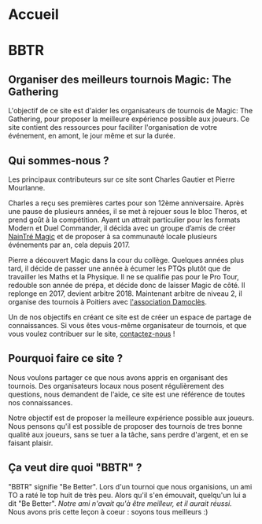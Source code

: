 # Accueil
<style>
.md-typeset h1 {
    font-weight: 800;
    font-size: 4em;
    line-height: 1.5;
    margin: 0;
}
</style>
# BBTR
## Organiser des meilleurs tournois Magic: The Gathering

L'objectif de ce site est d'aider les organisateurs de tournois de Magic: The Gathering, pour proposer la meilleure expérience possible aux joueurs. Ce site contient des ressources pour faciliter l'organisation de votre événement, en amont, le jour même et sur la durée.


## Qui sommes-nous ?

Les principaux contributeurs sur ce site sont Charles Gautier et Pierre Mourlanne.

Charles a reçu ses premières cartes pour son 12ème anniversaire. Après une pause de plusieurs années, il se met à rejouer sous le bloc Theros, et prend goût à la compétition. Ayant un attrait particulier pour les formats Modern et Duel Commander, il décida avec un groupe d’amis de créer [NainTré Magic](https://discord.gg/bnBhtAnkTb) et de proposer à sa communauté locale plusieurs événements par an, cela depuis 2017.

Pierre a découvert Magic dans la cour du collège. Quelques années plus tard, il décide de passer une année à écumer les PTQs plutôt que de travailler les Maths et la Physique. Il ne se qualifie pas pour le Pro Tour, redouble son année de prépa, et décide donc de laisser Magic de côté. Il replonge en 2017, devient arbitre 2018. Maintenant arbitre de niveau 2, il organise des tournois à Poitiers avec [l'association Damoclès](https://discord.gg/T4F7Fy6).

Un de nos objectifs en créant ce site est de créer un espace de partage de connaissances. Si vous êtes vous-même organisateur de tournois, et que vous voulez contribuer sur le site, [contactez-nous](mailto:contact@bbtr.fr) !


## Pourquoi faire ce site ?

Nous voulons partager ce que nous avons appris en organisant des tournois. Des organisateurs locaux nous posent régulièrement des questions, nous demandent de l'aide, ce site est une référence de toutes nos connaissances.

Notre objectif est de proposer la meilleure expérience possible aux joueurs. Nous pensons qu'il est possible de proposer des tournois de tres bonne qualité aux joueurs, sans se tuer a la tâche, sans perdre d'argent, et en se faisant plaisir.


## Ça veut dire quoi "BBTR" ?

"BBTR" signifie "Be Better". Lors d'un tournoi que nous organisions, un ami TO a raté le top huit de très peu. Alors qu'il s'en émouvait, quelqu'un lui a dit "Be Better". _Notre ami n'avait qu'à être meilleur, et il aurait réussi._  
Nous avons pris cette leçon à coeur : soyons tous meilleurs :)
